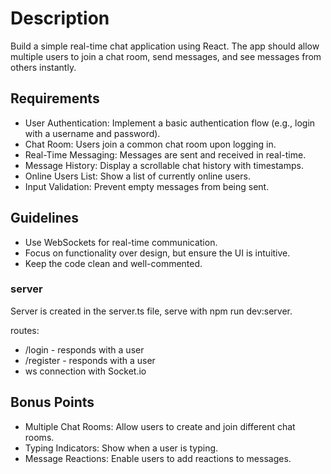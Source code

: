 # Description

Build a simple real-time chat application using React.
The app should allow multiple users to join a chat room, send messages, and see messages from others instantly.

## Requirements

- User Authentication: Implement a basic authentication flow (e.g., login with a username and password).
- Chat Room: Users join a common chat room upon logging in.
- Real-Time Messaging: Messages are sent and received in real-time.
- Message History: Display a scrollable chat history with timestamps.
- Online Users List: Show a list of currently online users.
- Input Validation: Prevent empty messages from being sent.

## Guidelines

- Use WebSockets for real-time communication.
- Focus on functionality over design, but ensure the UI is intuitive.
- Keep the code clean and well-commented.

### server

Server is created in the server.ts file, serve with npm run dev:server.

routes:

- /login - responds with a user
- /register - responds with a user
- ws connection with Socket.io

## Bonus Points

- Multiple Chat Rooms: Allow users to create and join different chat rooms.
- Typing Indicators: Show when a user is typing.
- Message Reactions: Enable users to add reactions to messages.
